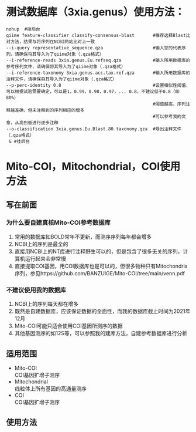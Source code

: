 # 测试数据库（3xia.genus）使用方法：
```
nohup  #挂后台
qiime feature-classifier classify-consensus-blast       #推荐选择Blast比对方法，结果与将序列在NCBI网站比对上一致
--i-query representative_sequence.qza                   #输入您的代表序列，请确保将其导入为了qiime对象（.qza格式）
--i-reference-reads 3xia.genus.Eu.refseq.qza            #输入所用数据库的参考序列文件，请确保将其导入为了qiime对象（.qza格式）
--i-reference-taxonomy 3xia.genus.acc.tax.ref.qza       #输入所用数据库的注释文件，请确保将其导入为了qiime对象（.qza格式）
--p-perc-identity 0.8                                   #设置相似性阈值，可以根据试验需要确定，可以是1，0.99，0.98，0.97，... 0.8，不建议低于0.8（即80%）
                                                        #阈值越高，序列注释越准确，但未注释到的序列相应的增多
                                                        #可以参考我的文章，从高到低进行逐步注释
--o-classification 3xia.genus.Eu.Blast.80.taxonomy.qza  #导出注释文件（.qza格式）
 & #挂后台
```
# Mito-COI，Mitochondrial，COI使用方法
## 写在前面
### 为什么要自建真核Mito-COI参考数据库
1. 常用的数据库如BOLD常年不更新，而测序序列每年都会增多
2. NCBI上的序列是最全的
3. 直接用NCBI上的NT库进行注释野生可以的，但是包含了很多无关的序列，计算机运行起来会非常慢
4. 直接提取COI基因，用COI数据库也是可以的，但很多物种只有Mitochondria序列，参见https://github.com/BANZUIGE/Mito-COI/tree/main/venn.pdf
### 不建议使用我的数据库
1. NCBI上的序列每天都在增多
2. 既然是自建数据库，应该保证数据的全面性，而我的数据库截止时间为2021年12月
3. Mito-COI可能只适合使用COI基因所测序的数据
4. 其他基因测序的如12S等，可以参照我的建库方法，自建参考数据库进行分析
## 适用范围
* Mito-COI  
 COI基因扩增子测序
* Mitochondrial  
 线粒体上所有基因的高通量测序
* COI  
 COI基因扩增子测序
## 使用方法

